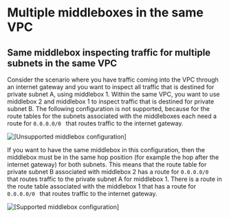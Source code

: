 # Multiple middleboxes in the same VPC<a name="multiple-middlebox-configurations"></a>

## Same middlebox inspecting traffic for multiple subnets in the same VPC<a name="multiple-middleboxes"></a>

Consider the scenario where you have traffic coming into the VPC through an internet gateway and you want to inspect all traffic that is destined for private subnet A, using middlebox 1\. Within the same VPC, you want to use middlebox 2 and middlebox 1 to inspect traffic that is destined for private subnet B\. The following configuration is not supported, because for the route tables for the subnets associated with the middleboxes each need a route for `0.0.0.0/0 ` that routes traffic to the internet gateway\.

![\[Unsupported middlebox configuration\]](http://docs.aws.amazon.com/vpc/latest/userguide/images/multiple-middlebox-not-supported_updated.png)

If you want to have the same middlebox in this configuration, then the middlebox must be in the same hop position \(for example the hop after the internet gateway\) for both subnets\. This means that the route table for private subnet B associated with middlebox 2 has a route for `0.0.0.0/0 ` that routes traffic to the private subnet A for middlebox 1\. There is a route in the route table associated with the middlebox 1 that has a route for `0.0.0.0/0 ` that routes traffic to the internet gateway\.

![\[Supported middlebox configuration\]](http://docs.aws.amazon.com/vpc/latest/userguide/images/multiple-middlebox-supported_updated.png)